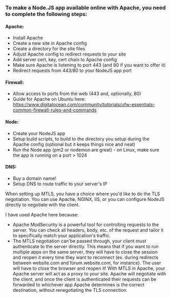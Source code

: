 ### To make a Node.JS app available online with Apache, you need to complete the following steps:

#### Apache:
- Install Apache
- Create a new site in Apache config
- Create a directory for the site files
- Adjust Apache config to redirect requests to your site
- Add server cert, key, cert chain to Apache config
- Make sure Apache is listening to port 443 (and 80 if you want to offer it)
- Redirect requests from 443/80 to your NodeJS app port

#### Firewall:
- Allow access to ports from the web (443 and, optionally, 80)
- Guide for Apache on Ubuntu here: https://www.digitalocean.com/community/tutorials/ufw-essentials-common-firewall-rules-and-commands

#### Node:
- Create your NodeJS app
- Setup build scripts, to build to the directory you setup during the Apache config (optional but it keeps things nice and neat)
- Run the Node app (pm2 or nodemon are great) - on Linux, make sure the app is running on a port > 1024

#### DNS:
- Buy a domain name!
- Setup DNS to route traffic to your server's IP

When setting up MTLS, you have a choice where you'd like to do the TLS negotiation. You can use Apache, NGINX, IIS, or you can configure NodeJS directly to negotiate with the client.

I have used Apache here because:
- Apache ModSecurity is a powerful tool for controlling requests to the server. You can check all headers, body, etc. of the request and tailor it to specifically match your application's traffic.
- The MTLS negotiation can'be passed through, your client must authenticate to the server directly. This means that if you want to run multiple apps on the same server, they will have to close the session and reopen it every time they want to reconnect (ex. during redirects between website.com and forum.website.com, for instance). The user will have to close the browser and reopen it! With MTLS in Apache, your Apache server will act as a proxy to your site. Apache will negotiate with the client, and once the client is authenticated their requests can be forwarded to whichever app Apache determines is the correct destination, without renegotiating the TLS connection.
